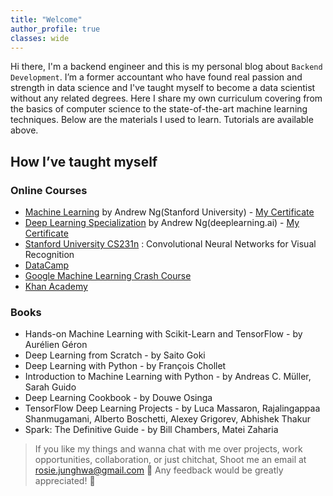 ```yaml
---
title: "Welcome"
author_profile: true
classes: wide
---
```


Hi there, I'm a backend engineer and this is my personal blog about `Backend Development`. I’m a former accountant who have found real passion and strength in data science and I've taught myself to become a data scientist without any related degrees. Here I share my own curriculum covering from the basics of computer science to the state-of-the-art machine learning techniques. Below are the materials I used to learn. Tutorials are available above.

## How I’ve taught myself

### Online Courses
- [Machine Learning](https://www.coursera.org/learn/machine-learning) by Andrew Ng(Stanford University) - [My Certificate](https://www.coursera.org/account/accomplishments/certificate/Z3L8PR7JMRTK)
- [Deep Learning Specialization](https://www.coursera.org/specializations/deep-learning) by Andrew Ng(deeplearning.ai) - [My Certificate](https://www.coursera.org/account/accomplishments/specialization/9P7MT6YVZP9T)
- [Stanford University CS231n](http://cs231n.stanford.edu/) : Convolutional Neural Networks for Visual Recognition
- [DataCamp](https://www.datacamp.com/tracks/machine-learning-with-python)
- [Google Machine Learning Crash Course](https://developers.google.com/machine-learning/crash-course)
- [Khan Academy](https://www.khanacademy.org)

### Books
- Hands-on Machine Learning with Scikit-Learn and TensorFlow - by Aurélien Géron
- Deep Learning from Scratch - by Saito Goki
- Deep Learning with Python - by François Chollet
- Introduction to Machine Learning with Python - by Andreas C. Müller, Sarah Guido
- Deep Learning Cookbook - by Douwe Osinga
- TensorFlow Deep Learning Projects - by Luca Massaron, Rajalingappaa Shanmugamani, Alberto Boschetti, Alexey Grigorev, Abhishek Thakur
- Spark: The Definitive Guide - by Bill Chambers, Matei Zaharia


> If you like my things and wanna chat with me over projects, work opportunities, collaboration, or just chitchat, Shoot me an email at <rosie.junghwa@gmail.com> 💝 Any feedback would be greatly appreciated! 🙏